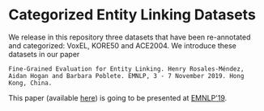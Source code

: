 # Categorized Entity Linking Datasets

We release in this repository three datasets that have been re-annotated and categorized: VoxEL, KORE50 and ACE2004.  We introduce these datasets in our paper

```
Fine-Grained Evaluation for Entity Linking. Henry Rosales-Méndez, Aidan Hogan and Barbara Poblete. EMNLP, 3 - 7 November 2019. Hong Kong, China.
```

This paper (available [here](http://aidanhogan.com/docs/fine_grained_entity_linking.pdf)) is going to be presented at [EMNLP'19](https://www.emnlp-ijcnlp2019.org).


